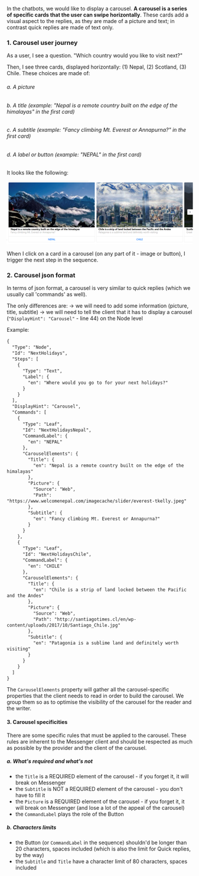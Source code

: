 In the chatbots, we would like to display a carousel. **A carousel is a series of specific cards that the user can swipe horizontally**. These cards add a visual aspect to the replies, as they are made of a picture and text; in contrast quick replies are made of text only.


### 1. Carousel user journey

As a user, I see a question. "Which country would you like to visit next?"

Then, I see three cards, displayed horizontally: (1) Nepal, (2) Scotland, (3) Chile. These choices are made of:
###### a. A picture
###### b. A title (example: "Nepal is a remote country built on the edge of the himalayas" in the first card)
###### c. A subtitle (example: "Fancy climbing Mt. Everest or Annapurna?" in the first card)
###### d. A label or button (example: "NEPAL" in the first card)

It looks like the following: 

![Screenshot](/data/bot/catalogue/Examples/Carousel2.PNG?rw=true "Carousel test")

When I click on a card in a carousel (on any part of it - image or button), I trigger the next step in the sequence.


### 2. Carousel json format 

In terms of json format, a carousel is very similar to quick replies (which we usually call 'commands' as well). 

The only differences are:
-> we will need to add some information (picture, title, subtitle)
-> we will need to tell the client that it has to display a carousel (`"DisplayHint": "Carousel"` - line 44) on the Node level


Example:

```
{
  "Type": "Node",
  "Id": "NextHolidays",
  "Steps": [
    {
      "Type": "Text",
      "Label": {
        "en": "Where would you go to for your next holidays?"
      }
    }
  ],
  "DisplayHint": "Carousel",
  "Commands": [
    {
      "Type": "Leaf",
      "Id": "NextHolidaysNepal",
      "CommandLabel": {
        "en": "NEPAL"
      },
      "CarouselElements": {
        "Title": {
          "en": "Nepal is a remote country built on the edge of the himalayas"
        },
        "Picture": {
          "Source": "Web",
          "Path": "https://www.welcomenepal.com/imagecache/slider/everest-tkelly.jpeg"
        },
        "Subtitle": {
          "en": "Fancy climbing Mt. Everest or Annapurna?"
        }
      }
    },
    {
      "Type": "Leaf",
      "Id": "NextHolidaysChile",
      "CommandLabel": {
        "en": "CHILE"
      },
      "CarouselElements": {
        "Title": {
          "en": "Chile is a strip of land locked between the Pacific and the Andes"
        },
        "Picture": {
          "Source": "Web",
          "Path": "http://santiagotimes.cl/en/wp-content/uploads/2017/10/Santiago_Chile.jpg"
        },
        "Subtitle": {
          "en": "Patagonia is a sublime land and definitely worth visiting"
        }
      }
    }
  ]
}
```

The `CarouselElements` property will gather all the carousel-specific properties that the client needs to read in order to build the carousel. We group them so as to optimise the visibility of the carousel for the reader and the writer.

#### 3. Carousel specificities

There are some specific rules that must be applied to the carousel. These rules are inherent to the Messenger client and should be respected as much as possible by the provider and the client of the carousel.

##### a. What's required and what's not

- the `Title` is a REQUIRED element of the carousel - if you forget it, it will break on Messenger
- the `Subtitle` is NOT a REQUIRED element of the carousel - you don't have to fill it
- the `Picture` is a REQUIRED element of the carousel - if you forget it, it will break on Messenger (and lose a lot of the appeal of the carousel)
- the `CommandLabel` plays the role of the Button


##### b. Characters limits

- the Button (or `CommandLabel` in the sequence) shouldn'd be longer than 20 characters, spaces included (which is also the limit for Quick replies, by the way)
- the `Subtitle` and `Title` have a character limit of 80 characters, spaces included



